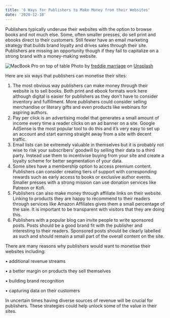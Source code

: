 ```yaml
---
title: '6 Ways for Publishers to Make Money from their Websites'
date: '2020-12-18'
---
```


Publishers typically underuse their websites with the option to browse books and not much else. Some, often smaller presses, do sell print and ebooks direct to their customers. Still fewer have an email marketing strategy that builds brand loyalty and drives sales through their site. Publishers are missing an opportunity though if they fail to capitalize on a strong brand with a money-making website.

![MacBook Pro on top of table](https://images.unsplash.com/photo-1495465798138-718f86d1a4bc?ixid=MXwxMjA3fDB8MHxwaG90by1wYWdlfHx8fGVufDB8fHw%3D&ixlib=rb-1.2.1&auto=format&fit=crop&w=1350&q=80)
<span>Photo by <a href="https://unsplash.com/@fredmarriage?utm_source=unsplash&amp;utm_medium=referral&amp;utm_content=creditCopyText">freddie marriage</a> on <a href="https://unsplash.com/s/photos/office?utm_source=unsplash&amp;utm_medium=referral&amp;utm_content=creditCopyText">Unsplash</a></span>

Here are six ways that publishers can monetise their sites:

1. The most obvious way publishers can make money through their website is to sell books. Both print and ebook formats work here although digital is easier for publishers as they don’t have to consider inventory and fulfillment. More publishers could consider selling merchandise or literary gifts and even products like webinars for aspiring authors.
2. Pay per click is an advertising model that generates a small amount of income every time a reader clicks on an ad banner on a site. Google AdSense is the most popular tool to do this and it’s very easy to set up an account and start earning straight away from a site with decent traffic.
3. Email lists can be extremely valuable in themselves but it is probably not wise to risk your subscribers’ goodwill by selling their data to a third party. Instead use them to incentivise buying from your site and create a loyalty scheme for better segmentation of your data.
4. Some sites have a membership option to access premium content. Publishers can consider creating tiers of support with corresponding rewards such as early access to books or exclusive author events. Smaller presses with a strong mission can use donation services like Patreon or Kofi.
5. Publishers can also make money through affiliate links on their website. Linking to products they are happy to recommend to their readers through services like Amazon Affiliates gives them a small percentage of the sale. It is important to be transparent with visitors that they are doing this.
6. Publishers with a popular blog can invite people to write sponsored posts. Posts should be a good brand fit with the publisher and interesting to their readers. Sponsored posts should be clearly labelled as such and should remain a small part of the overall content on the site.

There are many reasons why publishers would want to monetise their websites including:

• additional revenue streams

• a better margin on products they sell themselves

• building brand recognition

• capturing data on their customers

In uncertain times having diverse sources of revenue will be crucial for publishers. These strategies could help unlock some of the value in their sites.
